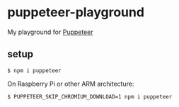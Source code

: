 # puppeteer-playground

My playground for [Puppeteer](https://github.com/GoogleChrome/puppeteer)

## setup

```
$ npm i puppeteer
```

On Raspberry Pi or other ARM architecture:

```
$ PUPPETEER_SKIP_CHROMIUM_DOWNLOAD=1 npm i puppeteer
```


